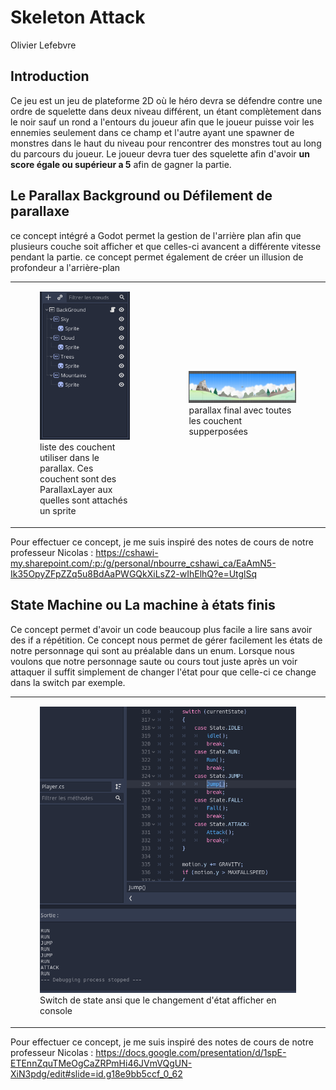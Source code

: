 # Skeleton Attack
Olivier Lefebvre
## Introduction
Ce jeu est un jeu de plateforme 2D où le héro devra se défendre contre une ordre de squelette dans deux niveau différent, un étant complètement dans le noir sauf un rond a l'entours du joueur afin que le joueur puisse voir les ennemies seulement dans ce champ et l'autre ayant une spawner de monstres dans le haut du niveau pour rencontrer des monstres tout au long du parcours du joueur. Le joueur devra tuer des squelette afin d'avoir **un score égale ou supérieur a 5** afin de gagner la partie.

## Le Parallax Background ou Défilement de parallaxe
ce concept intégré a Godot permet la gestion de l'arrière plan afin que plusieurs couche soit afficher et que celles-ci avancent a différente vitesse pendant la partie. ce concept permet également de créer un illusion de profondeur a l'arrière-plan

<table>
    <tr>
        <td>
            <figure>
                <img src="Asset/Concept/parallax1.png"/>
                <figcaption>liste des couchent utiliser dans le parallax. Ces couchent sont des ParallaxLayer aux quelles sont attachés un sprite</figcaption>
            </figure>
        </td>  
        <td>  
            <figure>
                <img src="Asset/Concept/parallax2.png"/>
                <figcaption>parallax final avec toutes les couchent supperposées</figcaption>
            </figure>
        </td>
    </tr>
</table>

Pour effectuer ce concept, je me suis inspiré des notes de cours de notre professeur Nicolas : https://cshawi-my.sharepoint.com/:p:/g/personal/nbourre_cshawi_ca/EaAmN5-Ik35OpyZFpZZq5u8BdAaPWGQkXiLsZ2-wIhElhQ?e=UtglSq

## State Machine ou La machine à états finis
Ce concept permet d'avoir un code beaucoup plus facile a lire sans avoir des if a répétition. Ce concept nous permet de gérer facilement les états de notre personnage qui sont au préalable dans un enum. Lorsque nous voulons que notre personnage saute ou cours tout juste après un voir attaquer il suffit simplement de changer l'état pour que celle-ci ce change dans la switch par exemple.
<table>
    <tr>
        <td>
            <figure>
                <img src="Asset/Concept/State_Machine.PNG"/>
                <figcaption>Switch de state ansi que le changement d'état afficher en console</figcaption>
            </figure>
        </td>  
    </tr>
</table>

Pour effectuer ce concept, je me suis inspiré des notes de cours de notre professeur Nicolas : https://docs.google.com/presentation/d/1spE-ETEnnZquTMeOgCaZRPmHi46JVmVQgUN-XiN3pdg/edit#slide=id.g18e9bb5ccf_0_62